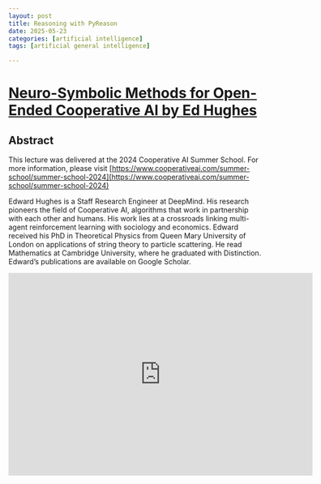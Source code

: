 ```yaml
---
layout: post
title: Reasoning with PyReason 
date: 2025-05-23
categories: [artificial intelligence]
tags: [artificial general intelligence]

---
```


# [Neuro-Symbolic Methods for Open-Ended Cooperative AI by Ed Hughes](https://www.youtube.com/watch?v=EIn6uncgEsA) 


## Abstract

This lecture was delivered at the 2024 Cooperative AI Summer School. For more information, please visit [https://www.cooperativeai.com/summer-school/summer-school-2024](https://www.cooperativeai.com/summer-school/summer-school-2024)

Edward Hughes is a Staff Research Engineer at DeepMind. His research pioneers the field of Cooperative AI, algorithms that work in partnership with each other and humans. His work lies at a crossroads linking multi-agent reinforcement learning with sociology and economics. Edward received his PhD in Theoretical Physics from Queen Mary University of London on applications of string theory to particle scattering. He read Mathematics at Cambridge University, where he graduated with Distinction. Edward’s publications are available on Google Scholar.

<iframe width="600" height="400" src="https://www.youtube.com/embed/EIn6uncgEsA?si=y0Qv8lqQbAhd7Ruv" title="YouTube video player" frameborder="0" allow="accelerometer; autoplay; clipboard-write; encrypted-media; gyroscope; picture-in-picture; web-share" referrerpolicy="strict-origin-when-cross-origin" allowfullscreen></iframe>